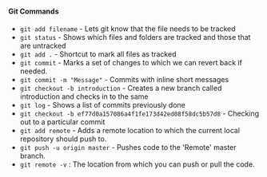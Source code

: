 #### Git Commands
* `git add filename` - Lets git know that the file needs to be tracked
* `git status` - Shows which files and folders are tracked and those that are untracked
* `git add .` - Shortcut to mark all files as tracked
* `git commit` - Marks a set of changes to which we can revert back if needed. 
* `git commit -m "Message"` - Commits with inline short messages
* `git checkout -b introduction` - Creates a new branch called introduction and checks in to the same
* `git log` - Shows a list of commits previously done
* `git checkout -b ef77d0a157086a4f1fe173d42ed08f58dc5b57d8` - Checking out to a particular commit
* `git add remote` - Adds a remote location to which the current local repository should push to.
* `git push -u origin master` - Pushes code to the 'Remote' master branch.
* `git remote -v` : The location from which you can push or pull the code.